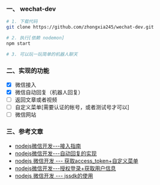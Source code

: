 ### 一、 wechat-dev
```bash
# 1. 下载代码
git clone https://github.com/zhongxia245/wechat-dev.git

# 2. 执行[依赖 nodemon]
npm start 

# 3. 可以玩一玩简单的机器人聊天
```

### 二、实现的功能
- [x] 微信接入
- [x] 微信自动回复（机器人回复）
- [ ] 返回文章或者视频
- [ ] 自定义菜单[需要认证的帐号，或者测试号才可以]
- [ ] 微信网站

### 三、参考文章
- [nodejs微信开发---接入指南](https://segmentfault.com/a/1190000005856154)
- [nodejs微信开发---自动回复的实现](https://segmentfault.com/a/1190000005861026)
- [nodejs 微信开发 --- 获取access_token+自定义菜单](https://segmentfault.com/a/1190000005906009)
- [nodejs微信开发---授权登录+获取用户信息](https://segmentfault.com/a/1190000005921102)
- [nodejs 微信开发 --- jssdk的使用](https://segmentfault.com/a/1190000005958495)
